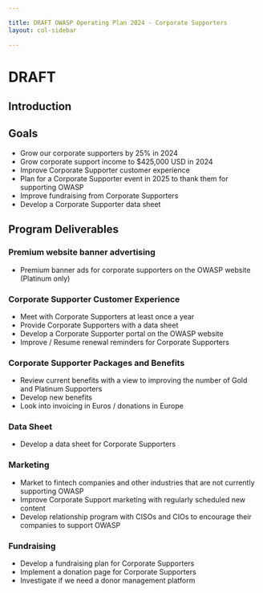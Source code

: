 ```yaml
---

title: DRAFT OWASP Operating Plan 2024 - Corporate Supporters
layout: col-sidebar

---
```


# DRAFT

## Introduction

## Goals

- Grow our corporate supporters by 25% in 2024
- Grow corporate support income to $425,000 USD in 2024
- Improve Corporate Supporter customer experience
- Plan for a Corporate Supporter event in 2025 to thank them for supporting OWASP
- Improve fundraising from Corporate Supporters
- Develop a Corporate Supporter data sheet

## Program Deliverables

### Premium website banner advertising

- Premium banner ads for corporate supporters on the OWASP website (Platinum only)

### Corporate Supporter Customer Experience

- Meet with Corporate Supporters at least once a year
- Provide Corporate Supporters with a data sheet
- Develop a Corporate Supporter portal on the OWASP website
- Improve / Resume renewal reminders for Corporate Supporters

### Corporate Supporter Packages and Benefits

- Review current benefits with a view to improving the number of Gold and Platinum Supporters
- Develop new benefits
- Look into invoicing in Euros / donations in Europe

### Data Sheet

- Develop a data sheet for Corporate Supporters

### Marketing

- Market to fintech companies and other industries that are not currently supporting OWASP
- Improve Corporate Support marketing with regularly scheduled new content
- Develop relationship program with CISOs and CIOs to encourage their companies to support OWASP

### Fundraising

- Develop a fundraising plan for Corporate Supporters
- Implement a donation page for Corporate Supporters
- Investigate if we need a donor management platform
